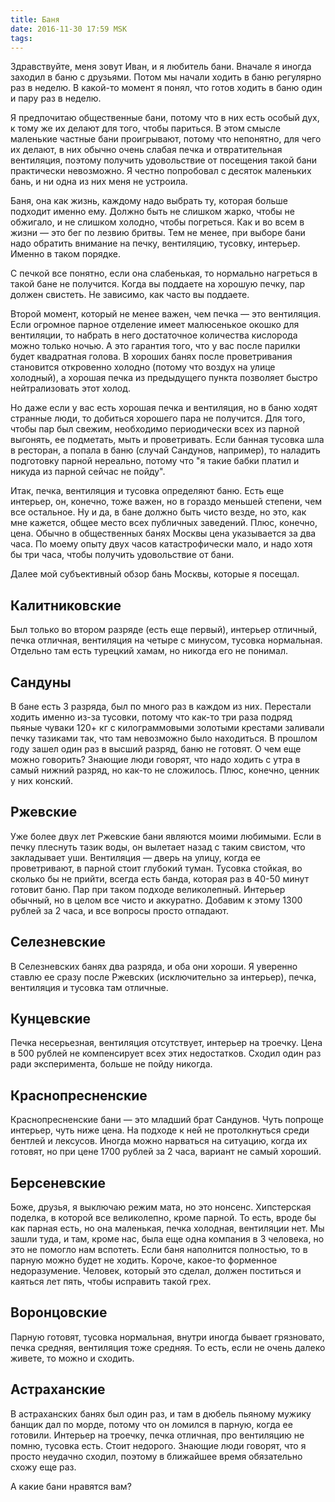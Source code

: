 ```yaml
---
title: Баня
date: 2016-11-30 17:59 MSK
tags:
---
```


Здравствуйте, меня зовут Иван, и я любитель бани. Вначале я иногда заходил в баню с друзьями. Потом мы начали ходить в баню
регулярно раз в неделю. В какой-то момент я понял, что готов ходить в баню один и пару раз в неделю.

<!-- more -->

Я предпочитаю общественные бани, потому что в них есть особый дух, к тому же их делают для того, чтобы париться. В этом
смысле маленькие частные бани проигрывают, потому что непонятно, для чего их делают, в них обычно очень слабая печка и
отвратительная вентиляция, поэтому получить удовольствие от посещения такой бани практически невозможно. Я честно
попробовал с десяток маленьких бань, и ни одна из них меня не устроила.

Баня, она как жизнь, каждому надо выбрать ту, которая больше подходит именно ему. Должно быть не слишком жарко, чтобы не
обжигало, и не слишком холодно, чтобы погреться. Как и во всем в жизни — это бег по лезвию бритвы.
Тем не менее, при выборе бани надо обратить внимание на печку, вентиляцию, тусовку, интерьер. Именно в таком порядке.

С печкой все понятно, если она слабенькая, то нормально нагреться в такой бане не получится. Когда вы поддаете на
хорошую печку, пар должен свистеть. Не зависимо, как часто вы поддаете.

Второй момент, который не менее важен, чем печка — это вентиляция. Если огромное парное отделение имеет малюсенькое
окошко для вентиляции, то набрать в него достаточное количества кислорода можно только ночью. А это гарантия того, что у
вас после парилки будет квадратная голова. В хороших банях после проветривания становится откровенно холодно (потому что
воздух на улице холодный), а хорошая печка из предыдущего пункта позволяет быстро нейтрализовать этот холод.

Но даже если у вас есть хорошая печка и вентиляция, но в баню ходят странные люди, то добиться хорошего пара не
получится. Для того, чтобы пар был свежим, необходимо периодически всех из парной выгонять, ее подметать, мыть и проветривать.
Если банная тусовка шла в ресторан, а попала в баню (случай Сандунов, например), то наладить подготовку парной
нереально, потому что "я такие бабки платил и никуда из парной сейчас не пойду".

Итак, печка, вентиляция и тусовка определяют баню. Есть еще интерьер, он, конечно, тоже важен, но в гораздо меньшей
степени, чем все остальное. Ну и да, в бане должно быть чисто везде, но это, как мне кажется, общее место всех публичных
заведений. Плюс, конечно, цена. Обычно в общественных банях Москвы цена указывается за два часа. По моему опыту двух
часов катастрофически мало, и надо хотя бы три часа, чтобы получить удовольствие от бани.

Далее мой субъективный обзор бань Москвы, которые я посещал.

## Калитниковские

Был только во втором разряде (есть еще первый), интерьер отличный, печка отличная, вентиляция на четыре с минусом,
тусовка нормальная. Отдельно там есть турецкий хамам, но никогда его не понимал.

## Сандуны

В бане есть 3 разряда, был по много раз в каждом из них. Перестали ходить именно из-за тусовки, потому что как-то три
раза подряд пьяные чуваки 120+ кг с килограммовыми золотыми крестами заливали печку тазиками так, что там невозможно
было находиться. В прошлом году зашел один раз в высший разряд, баню не готовят. О чем еще можно говорить? Знающие люди
говорят, что надо ходить с утра в самый нижний разряд, но как-то не сложилось. Плюс, конечно, ценник у них конский.

## Ржевские

Уже более двух лет Ржевские бани являются моими любимыми. Если в печку плеснуть тазик воды, он вылетает назад с таким
свистом, что закладывает уши. Вентиляция — дверь на улицу, когда ее проветривают, в парной стоит глубокий туман. Тусовка
стойкая, во сколько бы не прийти, всегда есть банда, которая раз в 40-50 минут готовит баню. Пар при таком подходе
великолепный. Интерьер обычный, но в целом все чисто и аккуратно. Добавим к этому 1300 рублей за 2 часа, и все вопросы
просто отпадают.

## Селезневские

В Селезневских банях два разряда, и оба они хороши. Я уверенно ставлю ее сразу после Ржевских (исключительно за
интерьер), печка, вентиляция и тусовка там отличные.

## Кунцевские

Печка несерьезная, вентиляция отсутствует, интерьер на троечку. Цена в 500 рублей не компенсирует всех этих недостатков.
Сходил один раз ради эксперимента, больше не пойду никогда.

## Краснопресненские

Краснопресненские бани — это младший брат Сандунов. Чуть попроще интерьер, чуть ниже цена. На подходе к ней не
протолкнуться среди бентлей и лексусов. Иногда можно нарваться на ситуацию, когда их готовят, но при цене 1700 рублей за
2 часа, вариант не самый хороший.

## Берсеневские

Боже, друзья, я выключаю режим мата, но это нонсенс. Хипстерская поделка, в которой все великолепно, кроме парной. То
есть, вроде бы как парная есть, но она маленькая, печка холодная, вентиляции нет. Мы зашли туда, и там, кроме нас, была
еще одна компания в 3 человека, но это не помогло нам вспотеть. Если баня наполнится полностью, то в парную можно будет
не ходить. Короче, какое-то форменное недоразумение. Человек, который это сделал, должен поститься и каяться лет пять,
чтобы исправить такой грех.

## Воронцовские

Парную готовят, тусовка нормальная, внутри иногда бывает грязновато, печка средняя, вентиляция тоже средняя. То есть,
если не очень далеко живете, то можно и сходить.

## Астраханские

В астраханских банях был один раз, и там в дюбель пьяному мужику банщик дал по морде, потому что он ломился в парную,
когда ее готовили. Интерьер на троечку, печка отличная, про вентиляцию не помню, тусовка есть. Стоит недорого. Знающие
люди говорят, что я просто неудачно сходил, поэтому в ближайшее время обязательно схожу еще раз.

А какие бани нравятся вам?
